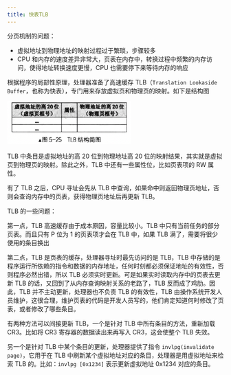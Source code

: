 ```yaml
---
title: 快表TLB
---
```


分页机制的问题：

- 虚拟地址到物理地址的映射过程过于繁琐，步骤较多
- CPU 和内存的速度差异非常大，页表在内存中，转换过程中频繁的内存访问，使得地址转换速度更慢，CPU 也需要停下来等待内存的响应

根据程序的局部性原理，处理器准备了高速缓存 TLB（`Translation Lookaside Buffer`，也称为快表），专门用来存放虚拟页和物理页的映射。如下是结构图

<img src="./image/TLB快表.png" style="zoom:70%;" />

TLB 中条目是虚拟地址的高 20 位到物理地址高 20 位的映射结果，其实就是虚拟页到物理页的映射。除此之外，TLB 中还有一些属性位，比如页表项的 RW 属性。

有了 TLB 之后，CPU 寻址会先从 TLB 中查询，如果命中则返回物理页地址，否则会查询内存中的页表，获得物理页地址后再更新 TLB。

TLB 的一些问题：

第一点，TLB 高速缓存由于成本原因，容量比较小。TLB 中只有当前任务的部分页表。而且只有 P 位为 1 的页表项才会在 TLB 中，如果 TLB 满了，需要将很少使用的条目换出

第二点，TLB 是页表的缓存，处理器寻址时最先访问的是 TLB，TLB 中存储的是程序运行所依赖的指令和数据的内存地址，任何时刻都必须保证地址的有效性，否则程序必然出错，所以 TLB 必须实时更新。可是如果实时读取内存中的页表去更新 TLB 的话，又回到了从内存查询映射关系的老路了，TLB 反而成了鸡肋。因此，TLB 并不主动更新，处理器也不负责 TLB 的有效性，TLB 由操作系统开发人员维护，这很合理，维护页表的代码是开发人员写的，他们肯定知道何时修改了页表，或者修改了哪些条目。

有两种方法可以间接更新 TLB，一个是针对 TLB 中所有条目的方法，重新加载 CR3。比如将 CR3 寄存器的数据读出来再写入 CR3，这会使整个 TLB 失效。

另一个是针对 TLB 中某个条目的更新，处理器提供了指令 `invlpg(invalidate page)`，它用于在 TLB 中刷新某个虚拟地址对应的条目，处理器是用虚拟地址来检索 TLB 的。比如：`invlpg [0x1234]` 表示更新虚拟地址 0x1234 对应的条目。